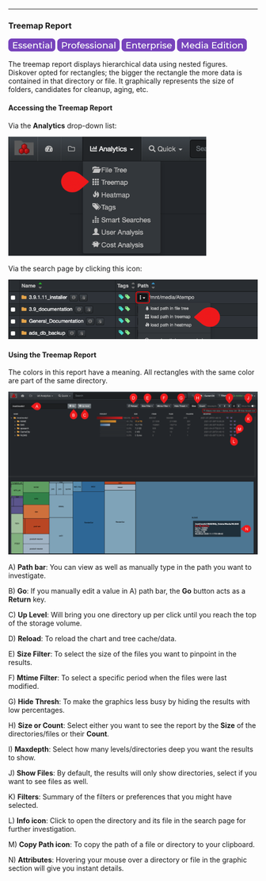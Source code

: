 <p id="treemap"></p>

___
### Treemap Report

![Image: Essential Edition Label](images/button_edition_essential.png)&nbsp;![Image: Professional Edition Label](images/button_edition_professional.png)&nbsp;![Image: Enterprise Edition Label](images/button_edition_enterprise.png)&nbsp;![Image: AJA Diskover Media Edition Label](images/button_edition_media.png)

The treemap report displays hierarchical data using nested figures. Diskover opted for rectangles; the bigger the rectangle the more data is contained in that directory or file. It graphically represents the size of folders, candidates for cleanup, aging, etc.

#### Accessing the Treemap Report

Via the  **Analytics**  drop-down list:

<img src="images/image_analytics_treemap_access_via_analytics_dropdown.png" width="400">

Via the search page by clicking this icon:

![Image: Treemap Report via the Search Page](images/image_analytics_treemap_access_via_search_pane.png)

#### Using the Treemap Report

The colors in this report have a meaning. All rectangles with the same color are part of the same directory.

![Image: Treemap Report Overview](images/image_analytics_treemap_overview.png)

A) **Path bar**: You can view as well as manually type in the path you want to investigate.

B) **Go**: If you manually edit a value in A) path bar, the  **Go**  button acts as a  **Return**  key.

C) **Up Level**: Will bring you one directory up per click until you reach the top of the storage volume.

D) **Reload**: To reload the chart and tree cache/data.

E) **Size Filter**: To select the size of the files you want to pinpoint in the results.

F) **Mtime Filter**: To select a specific period when the files were last modified.

G) **Hide Thresh**: To make the graphics less busy by hiding the results with low percentages.

H) **Size or Count**: Select either you want to see the report by the  **Size**  of the directories/files or their  **Count**.

I) **Maxdepth**: Select how many levels/directories deep you want the results to show.

J) **Show Files**: By default, the results will only show directories, select if you want to see files as well.

K) **Filters**: Summary of the filters or preferences that you might have selected.

L) **Info icon**: Click to open the directory and its file in the search page for further investigation.

M) **Copy Path icon**: To copy the path of a file or directory to your clipboard.

N) **Attributes**: Hovering  your mouse over a directory or file in the graphic section will give you instant details.
